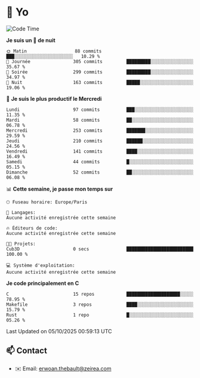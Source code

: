 # 👋 Yo

<!--START_SECTION:waka-->
![Code Time](http://img.shields.io/badge/Code%20Time-233%20hrs%2014%20mins-blue)

**Je suis un 🦉 de nuit** 

```text
🌞 Matin                  88 commits          ███░░░░░░░░░░░░░░░░░░░░░░   10.29 % 
🌆 Journée                305 commits         █████████░░░░░░░░░░░░░░░░   35.67 % 
🌃 Soirée                 299 commits         █████████░░░░░░░░░░░░░░░░   34.97 % 
🌙 Nuit                   163 commits         █████░░░░░░░░░░░░░░░░░░░░   19.06 % 
```
📅 **Je suis le plus productif le Mercredi** 

```text
Lundi                    97 commits          ███░░░░░░░░░░░░░░░░░░░░░░   11.35 % 
Mardi                    58 commits          ██░░░░░░░░░░░░░░░░░░░░░░░   06.78 % 
Mercredi                 253 commits         ███████░░░░░░░░░░░░░░░░░░   29.59 % 
Jeudi                    210 commits         ██████░░░░░░░░░░░░░░░░░░░   24.56 % 
Vendredi                 141 commits         ████░░░░░░░░░░░░░░░░░░░░░   16.49 % 
Samedi                   44 commits          █░░░░░░░░░░░░░░░░░░░░░░░░   05.15 % 
Dimanche                 52 commits          ██░░░░░░░░░░░░░░░░░░░░░░░   06.08 % 
```


📊 **Cette semaine, je passe mon temps sur** 

```text
🕑︎ Fuseau horaire: Europe/Paris

💬 Langages: 
Aucune activité enregistrée cette semaine

🔥 Éditeurs de code: 
Aucune activité enregistrée cette semaine

🐱‍💻 Projets: 
Cub3D                    0 secs              █████████████████████████   100.00 % 

💻 Système d'exploitation: 
Aucune activité enregistrée cette semaine
```

**Je code principalement en C** 

```text
C                        15 repos            ████████████████████░░░░░   78.95 % 
Makefile                 3 repos             ████░░░░░░░░░░░░░░░░░░░░░   15.79 % 
Rust                     1 repo              █░░░░░░░░░░░░░░░░░░░░░░░░   05.26 % 
```




 Last Updated on 05/10/2025 00:59:13 UTC
<!--END_SECTION:waka-->

## 📫 Contact

- ✉️ Email: erwoan.thebault@zeirea.com
